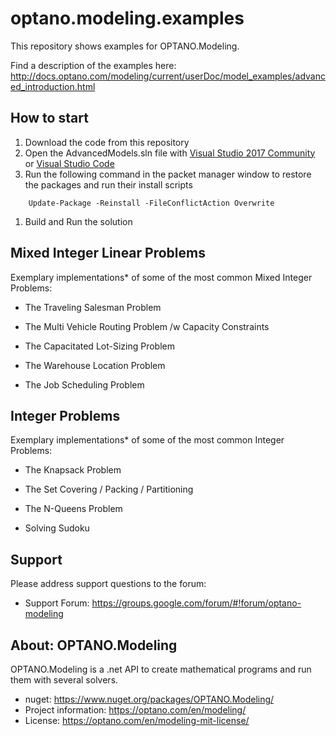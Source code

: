 # optano.modeling.examples
This repository shows examples for OPTANO.Modeling. 

Find a description of the examples here: http://docs.optano.com/modeling/current/userDoc/model_examples/advanced_introduction.html


## How to start

1. Download the code from this repository
1. Open the AdvancedModels.sln file with [Visual Studio 2017 Community](https://www.visualstudio.com/de/thank-you-downloading-visual-studio/?sku=Community&rel=15) or [Visual Studio Code](https://code.visualstudio.com/Download)
1. Run the following command in the packet manager window to restore the packages and run their install scripts
```
    Update-Package -Reinstall -FileConflictAction Overwrite
```
1. Build and Run the solution


## Mixed Integer Linear Problems

Exemplary implementations* of some of the most common Mixed Integer Problems:

* The Traveling Salesman Problem

* The Multi Vehicle Routing Problem /w Capacity Constraints

* The Capacitated Lot-Sizing Problem

* The Warehouse Location Problem

* The Job Scheduling Problem

## Integer Problems

Exemplary implementations* of some of the most common Integer Problems:

* The Knapsack Problem

* The Set Covering / Packing / Partitioning

* The N-Queens Problem

* Solving Sudoku

## Support

Please address support questions to the forum: 

* Support Forum: https://groups.google.com/forum/#!forum/optano-modeling

## About: OPTANO.Modeling

OPTANO.Modeling is a .net API to create mathematical programs and run them with several solvers.

* nuget: https://www.nuget.org/packages/OPTANO.Modeling/
* Project information: https://optano.com/en/modeling/
* License: https://optano.com/en/modeling-mit-license/

